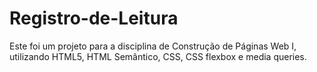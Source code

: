 # Registro-de-Leitura
Este foi um projeto para a disciplina de Construção de Páginas Web I, utilizando HTML5, HTML Semântico, CSS, CSS flexbox e media queries.
